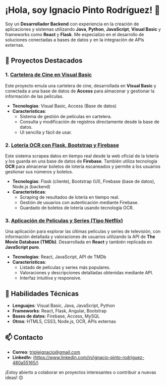 # ¡Hola, soy Ignacio Pinto Rodríguez! 👋

Soy un **Desarrollador Backend** con experiencia en la creación de aplicaciones y sistemas utilizando **Java**, **Python**, **JavaScript**, **Visual Basic** y frameworks como **React** y **Flask**. Me especializo en el desarrollo de soluciones conectadas a bases de datos y en la integración de APIs externas.

## 🚀 Proyectos Destacados

### 1. [Cartelera de Cine en Visual Basic](https://github.com/nachetons/CARTELERAVB-ACCESS)
Este proyecto emula una cartelera de cine, desarrollada en **Visual Basic** y conectada a una base de datos de **Access** para almacenar y gestionar la información de las películas.

- **Tecnologías**: Visual Basic, Access (Base de datos)
- **Características**: 
  - Sistema de gestión de películas en cartelera.
  - Consulta y modificación de registros directamente desde la base de datos.
  - UI sencilla y fácil de usar.

### 2. [Lotería OCR con Flask, Bootstrap y Firebase](https://github.com/nachetons/LoteriaFlask/tree/Developer)
Este sistema scrapea datos en tiempo real desde la web oficial de la lotería y los guarda en una base de datos de **Firebase**. También utiliza tecnología **OCR** para almacenar boletos de lotería escaneados y permite a los usuarios gestionar sus números y boletos.

- **Tecnologías**: Flask (cliente), Bootstrap (UI), Firebase (base de datos), Node.js (backend)
- **Características**: 
  - Scraping de resultados de lotería en tiempo real.
  - Gestión de usuarios con autenticación mediante Firebase.
  - Guardado de boletos de lotería usando tecnología OCR.

### 3. [Aplicación de Películas y Series (Tipo Netflix)](https://github.com/nachetons/WarFilms-React)
Una aplicación para explorar las últimas películas y series de televisión, con información detallada y valoraciones de usuarios utilizando la API de **The Movie Database (TMDb)**. Desarrollada en **React** y también replicada en **JavaScript puro**.

- **Tecnologías**: React, JavaScript, API de TMDb
- **Características**: 
  - Listado de películas y series más populares.
  - Valoraciones y descripciones detalladas obtenidas mediante API.
  - Interfaz intuitiva y responsive.

## 💼 Habilidades Técnicas

- **Lenguajes**: Visual Basic, Java, JavaScript, Python
- **Frameworks**: React, Flask, Angular, Bootstrap
- **Bases de datos**: Firebase, Access, MySQL
- **Otros**: HTML5, CSS3, Node.js, OCR, APIs externas

## 📫 Contacto

- **Correo**: tripleignacio@gmail.com
- **LinkedIn**: [(https://www.linkedin.com/in/ignacio-pinto-rodriguez-480a55165/)](#)

¡Estoy abierto a colaborar en proyectos interesantes o contribuir a nuevas ideas! 😊

